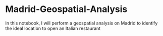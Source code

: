 # Madrid-Geospatial-Analysis
In this notebook, I will perform a geospatial analysis on Madrid to identify the ideal location to open an Italian restaurant
